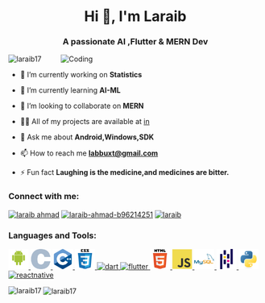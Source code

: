 <h1 align="center">Hi 👋, I'm Laraib</h1>
<h3 align="center">A passionate AI ,Flutter & MERN Dev</h3>
<img align="right" alt="Coding" width="400" src="https://i.pinimg.com/originals/2c/e2/e0/2ce2e0d8e2eeb0f8bfedf5503a346d4f.gif">
<p align="left"> <img src="https://komarev.com/ghpvc/?username=laraib17&label=Profile%20views&color=0e75b6&style=flat" alt="laraib17" /> </p>

- 🔭 I’m currently working on **Statistics**

- 🌱 I’m currently learning **AI-ML**

- 👯 I’m looking to collaborate on **MERN**

- 👨‍💻 All of my projects are available at [in](in)

- 💬 Ask me about **Android,Windows,SDK**

- 📫 How to reach me **labbuxt@gmail.com**

- ⚡ Fun fact **Laughing is the medicine,and medicines are bitter.**

<h3 align="left">Connect with me:</h3>
<p align="left">
<a href="https://twitter.com/laraib ahmad" target="blank"><img align="center" src="https://raw.githubusercontent.com/rahuldkjain/github-profile-readme-generator/master/src/images/icons/Social/twitter.svg" alt="laraib ahmad" height="30" width="40" /></a>
<a href="https://linkedin.com/in/laraib-ahmad-b96214251" target="blank"><img align="center" src="https://raw.githubusercontent.com/rahuldkjain/github-profile-readme-generator/master/src/images/icons/Social/linked-in-alt.svg" alt="laraib-ahmad-b96214251" height="30" width="40" /></a>
<a href="https://kaggle.com/laraib" target="blank"><img align="center" src="https://raw.githubusercontent.com/rahuldkjain/github-profile-readme-generator/master/src/images/icons/Social/kaggle.svg" alt="laraib" height="30" width="40" /></a>
</p>

<h3 align="left">Languages and Tools:</h3>
<p align="left"> <a href="https://developer.android.com" target="_blank" rel="noreferrer"> <img src="https://raw.githubusercontent.com/devicons/devicon/master/icons/android/android-original-wordmark.svg" alt="android" width="40" height="40"/> </a> <a href="https://www.cprogramming.com/" target="_blank" rel="noreferrer"> <img src="https://raw.githubusercontent.com/devicons/devicon/master/icons/c/c-original.svg" alt="c" width="40" height="40"/> </a> <a href="https://www.w3schools.com/cpp/" target="_blank" rel="noreferrer"> <img src="https://raw.githubusercontent.com/devicons/devicon/master/icons/cplusplus/cplusplus-original.svg" alt="cplusplus" width="40" height="40"/> </a> <a href="https://www.w3schools.com/css/" target="_blank" rel="noreferrer"> <img src="https://raw.githubusercontent.com/devicons/devicon/master/icons/css3/css3-original-wordmark.svg" alt="css3" width="40" height="40"/> </a> <a href="https://dart.dev" target="_blank" rel="noreferrer"> <img src="https://www.vectorlogo.zone/logos/dartlang/dartlang-icon.svg" alt="dart" width="40" height="40"/> </a> <a href="https://flutter.dev" target="_blank" rel="noreferrer"> <img src="https://www.vectorlogo.zone/logos/flutterio/flutterio-icon.svg" alt="flutter" width="40" height="40"/> </a> <a href="https://www.w3.org/html/" target="_blank" rel="noreferrer"> <img src="https://raw.githubusercontent.com/devicons/devicon/master/icons/html5/html5-original-wordmark.svg" alt="html5" width="40" height="40"/> </a> <a href="https://developer.mozilla.org/en-US/docs/Web/JavaScript" target="_blank" rel="noreferrer"> <img src="https://raw.githubusercontent.com/devicons/devicon/master/icons/javascript/javascript-original.svg" alt="javascript" width="40" height="40"/> </a> <a href="https://www.mysql.com/" target="_blank" rel="noreferrer"> <img src="https://raw.githubusercontent.com/devicons/devicon/master/icons/mysql/mysql-original-wordmark.svg" alt="mysql" width="40" height="40"/> </a> <a href="https://pandas.pydata.org/" target="_blank" rel="noreferrer"> <img src="https://raw.githubusercontent.com/devicons/devicon/2ae2a900d2f041da66e950e4d48052658d850630/icons/pandas/pandas-original.svg" alt="pandas" width="40" height="40"/> </a> <a href="https://www.python.org" target="_blank" rel="noreferrer"> <img src="https://raw.githubusercontent.com/devicons/devicon/master/icons/python/python-original.svg" alt="python" width="40" height="40"/> </a> <a href="https://reactnative.dev/" target="_blank" rel="noreferrer"> <img src="https://reactnative.dev/img/header_logo.svg" alt="reactnative" width="40" height="40"/> </a> </p>

<p><img align="left" src="https://github-readme-stats.vercel.app/api/top-langs?username=laraib17&show_icons=true&locale=en&layout=compact" alt="laraib17" /></p>

<p>&nbsp;<img align="center" src="https://github-readme-stats.vercel.app/api?username=laraib17&show_icons=true&locale=en" alt="laraib17" /></p>
